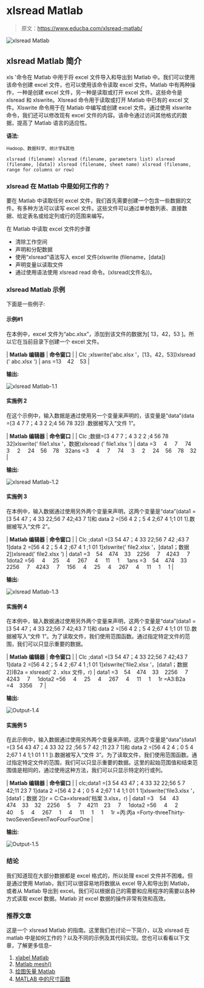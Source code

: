 # xlsread Matlab

> 原文：<https://www.educba.com/xlsread-matlab/>

![xlsread Matlab](img/246f498886b2460ecaed64046d62fb29.png)



## xlsread Matlab 简介

xls '命令在 Matlab 中用于将 excel 文件导入和导出到 Matlab 中。我们可以使用该命令创建 excel 文件，也可以使用该命令读取 excel 文件。Matlab 中有两种操作，一种是创建 excel 文件，另一种是读取或打开 excel 文件。这些命令是 xlsread 和 xlswrite。Xlsread 命令用于读取或打开 Matlab 中已有的 excel 文件。Xlswrite 命令用于在 Matlab 中编写或创建 excel 文件。通过使用 xlswrite 命令，我们还可以修改现有 excel 文件的内容。该命令通过访问其他格式的数据，提高了 Matlab 语言的适应性。

**语法:**

<small>Hadoop、数据科学、统计学&其他</small>

`xlsread (filename)
xlsread (filename, parameters list)
xlsread (filename, [data])
xlsread (filename, sheet name)
xlsread (filename, range for columns or row)`

### xlsread 在 Matlab 中是如何工作的？

要在 Matlab 中读取任何 excel 文件，我们首先需要创建一个包含一些数据的文件。有多种方法可以读写 excel 文件。这些文件可以通过单参数列表、直接数据、给定表名或给定列或行的范围来编写。

在 Matlab 中读取 excel 文件的步骤

*   清除工作空间
*   声明和分配数据
*   使用“xlsread”语法写入 excel 文件(xlswrite (filename，[data])
*   声明变量以读取文件
*   通过使用语法使用 xlsread read 命令。(xlsread(文件名))。

### xlsread Matlab 示例

下面是一些例子:

#### 示例#1

在本例中，excel 文件为“abc.xlsx”，添加到该文件的数据为[ 13，42，53 ]。所以它在当前目录下创建一个 excel 文件。

| **Matlab 编辑器** | **命令窗口** |
| Clc ;xlswrite('abc.xlsx '，[13，42，53])xlsread (' abc.xlsx ') | ans =13    42    53 |

**输出:**

![xlsread Matlab-1.1](img/c4e52bb363f364384453c10fc2ed8137.png)



#### 实施例 2

在这个示例中，输入数据是通过使用另一个变量来声明的，该变量是“data”(data =[3 4 7 7；4 3 2 2;4 56 78 32]) .数据被写入“文件 1”。

| **Matlab 编辑器** | **命令窗口** |
| Clc ;数据=[3 4 7 7；4 3 2 2 ;4 56 78 32]xlswrite(' file1.xlsx '，数据)xlsread (' file1.xlsx ') | data =3     4     7     74     3     2     24    56    78    32ans =3     4     7     74     3     2     24    56    78    32 |

**输出:**

![xlsread Matlab-1.2](img/4dcd321059478220ad3786bf961392f7.png)



#### 实施例 3

在本例中，输入数据通过使用另外两个变量来声明，这两个变量是“data”(data1 =[3 54 47；4 33 22;56 7 42;43 7 1]和 data 2 =[56 4 2；5 4 2;67 4 1;1 01 1].数据被写入“文件 2”。

| **Matlab 编辑器** | **命令窗口** |
| Clc ;data1 =[3 54 47；4 33 22;56 7 42 ;43 7 1]data 2 =[56 4 2；5 4 2 ;67 4 1 ;1 01 1]xlswrite(' file2.xlsx '，[data1；数据 2])xlsread(' file2.xlsx ') | data1 =3    54    474    33    2256     7    4243     7     1dota2 =56     4     25     4     267     4     11     1     1ans =3    54    474    33    2256     7    4243     7     156     4     25     4     267     4     11     1     1 |

**输出:**

![xlsread Matlab-1.3](img/17962cc6ac2046a1fc7e2eb59794b2ab.png)



#### 实施例 4

在本例中，输入数据通过使用另外两个变量来声明，这两个变量是“data”(data1 =[3 54 47；4 33 22;56 7 42;43 7 1]和 data 2 =[56 4 2；5 4 2;67 4 1;1 01 1]).数据被写入“文件 1”。为了读取文件，我们使用范围函数。通过指定特定文件的范围，我们可以只显示重要的数据。

| **Matlab 编辑器** | **命令窗口** |
| Clc ;data1 =[3 54 47；4 33 22;56 7 42;43 7 1]data 2 =[56 4 2；5 4 2 ;67 4 1 ;1 01 1]xlswrite('file2.xlsx '，[data1；数据 2])B2a = xlsread(' 2 . xlsx 文件，r) | data1 =3    54    474    33    2256     7    4243     7     1dota2 =56     4     25     4     267     4     11     1     1r =A3:B2a =4    3356     7 |

**输出:**

![Output-1.4](img/dc976134f512fd54a51423156f75da3c.png)



#### 实施例 5

在此示例中，输入数据通过使用另外两个变量来声明，这两个变量是“data”(data1 =[3 54 43 47；4 33 32 22 ;56 5 7 42 ;11 23 7 1]和 data 2 =[56 4 2 4；0 5 4 2;67 1 4 1;1 01 1 1 ]).数据被写入“文件 3”。为了读取文件，我们使用范围函数。通过指定特定文件的范围，我们可以只显示重要的数据。这里的起始范围值和结束范围值是相同的，通过使用这种方法，我们可以只显示特定的行或列。

| **Matlab 编辑器** | **命令窗口** |
| clc;data1 =[3 54 43 47；4 33 32 22;56 5 7 42;11 23 7 1]data 2 =[56 4 2 4；0 5 4 2;67 1 4 1;1 01 1 1]xlswrite('file3.xlsx '，[data1；数据 2])r = C:Ca=xlsread('档案 3.xlsx，r) | data1 =3    54    43    474    33    32    2256     5     7    4211    23     7     1dota2 =56     4     2     40     5     4     267     1     4     11     1     1     1r =丙:丙a =Forty-threeThirty-twoSevenSevenTwoFourFourOne |

**输出:**

![Output-1.5](img/761359ded3b2eacbb8b3a93b14b61a20.png)



### 结论

我们知道现在大部分数据都是 excel 格式的，所以处理 excel 文件并不困难。但是通过使用 Matlab，我们可以很容易地将数据从 excel 导入和导出到 Matlab，或者从 Matlab 导出到 excel。我们可以根据自己的需要和应用程序的需要以各种方式读取 excel 数据。Matlab 对 excel 数据的操作非常有效和高效。

### 推荐文章

这是一个 xlsread Matlab 的指南。这里我们也讨论一下简介，以及 xlsread 在 matlab 中是如何工作的？以及不同的示例及其代码实现。您也可以看看以下文章，了解更多信息–

1.  [xlabel Matlab](https://www.educba.com/xlabel-matlab/)
2.  [Matlab mesh()](https://www.educba.com/matlab-mesh/)
3.  [绘图矢量 Matlab](https://www.educba.com/plot-vector-matlab/)
4.  [MATLAB 中的尺寸函数](https://www.educba.com/size-function-in-matlab/)





